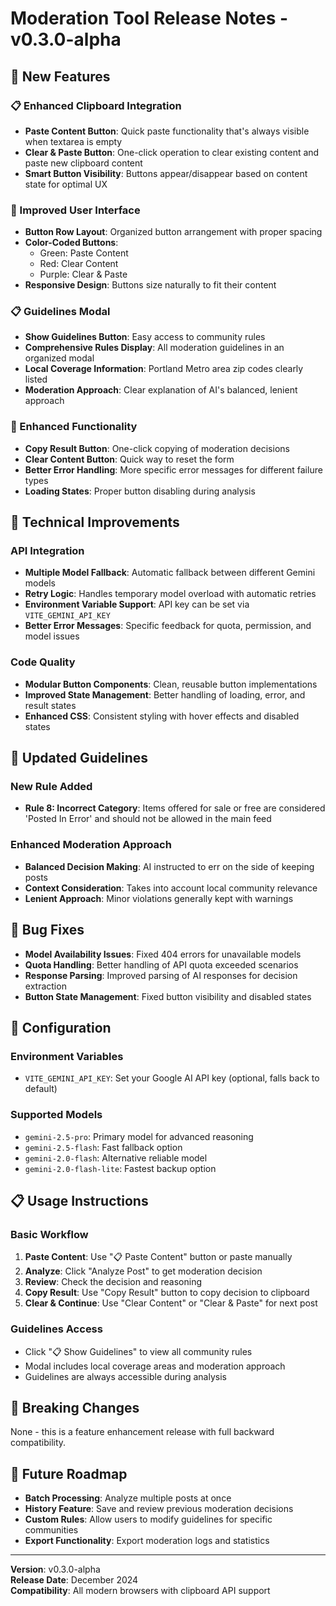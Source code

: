 # Moderation Tool Release Notes - v0.3.0-alpha

## 🚀 New Features

### 📋 Enhanced Clipboard Integration
- **Paste Content Button**: Quick paste functionality that's always visible when textarea is empty
- **Clear & Paste Button**: One-click operation to clear existing content and paste new clipboard content
- **Smart Button Visibility**: Buttons appear/disappear based on content state for optimal UX

### 🎨 Improved User Interface
- **Button Row Layout**: Organized button arrangement with proper spacing
- **Color-Coded Buttons**: 
  - Green: Paste Content
  - Red: Clear Content  
  - Purple: Clear & Paste
- **Responsive Design**: Buttons size naturally to fit their content

### 📋 Guidelines Modal
- **Show Guidelines Button**: Easy access to community rules
- **Comprehensive Rules Display**: All moderation guidelines in an organized modal
- **Local Coverage Information**: Portland Metro area zip codes clearly listed
- **Moderation Approach**: Clear explanation of AI's balanced, lenient approach

### 🔧 Enhanced Functionality
- **Copy Result Button**: One-click copying of moderation decisions
- **Clear Content Button**: Quick way to reset the form
- **Better Error Handling**: More specific error messages for different failure types
- **Loading States**: Proper button disabling during analysis

## 🔄 Technical Improvements

### API Integration
- **Multiple Model Fallback**: Automatic fallback between different Gemini models
- **Retry Logic**: Handles temporary model overload with automatic retries
- **Environment Variable Support**: API key can be set via `VITE_GEMINI_API_KEY`
- **Better Error Messages**: Specific feedback for quota, permission, and model issues

### Code Quality
- **Modular Button Components**: Clean, reusable button implementations
- **Improved State Management**: Better handling of loading, error, and result states
- **Enhanced CSS**: Consistent styling with hover effects and disabled states

## 📝 Updated Guidelines

### New Rule Added
- **Rule 8: Incorrect Category**: Items offered for sale or free are considered 'Posted In Error' and should not be allowed in the main feed

### Enhanced Moderation Approach
- **Balanced Decision Making**: AI instructed to err on the side of keeping posts
- **Context Consideration**: Takes into account local community relevance
- **Lenient Approach**: Minor violations generally kept with warnings

## 🐛 Bug Fixes

- **Model Availability Issues**: Fixed 404 errors for unavailable models
- **Quota Handling**: Better handling of API quota exceeded scenarios
- **Response Parsing**: Improved parsing of AI responses for decision extraction
- **Button State Management**: Fixed button visibility and disabled states

## 🔧 Configuration

### Environment Variables
- `VITE_GEMINI_API_KEY`: Set your Google AI API key (optional, falls back to default)

### Supported Models
- `gemini-2.5-pro`: Primary model for advanced reasoning
- `gemini-2.5-flash`: Fast fallback option
- `gemini-2.0-flash`: Alternative reliable model
- `gemini-2.0-flash-lite`: Fastest backup option

## 📋 Usage Instructions

### Basic Workflow
1. **Paste Content**: Use "📋 Paste Content" button or paste manually
2. **Analyze**: Click "Analyze Post" to get moderation decision
3. **Review**: Check the decision and reasoning
4. **Copy Result**: Use "Copy Result" button to copy decision to clipboard
5. **Clear & Continue**: Use "Clear Content" or "Clear & Paste" for next post

### Guidelines Access
- Click "📋 Show Guidelines" to view all community rules
- Modal includes local coverage areas and moderation approach
- Guidelines are always accessible during analysis

## 🚨 Breaking Changes

None - this is a feature enhancement release with full backward compatibility.

## 🔮 Future Roadmap

- **Batch Processing**: Analyze multiple posts at once
- **History Feature**: Save and review previous moderation decisions
- **Custom Rules**: Allow users to modify guidelines for specific communities
- **Export Functionality**: Export moderation logs and statistics

---

**Version**: v0.3.0-alpha  
**Release Date**: December 2024  
**Compatibility**: All modern browsers with clipboard API support 
